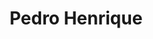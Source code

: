 ---
title: Pedro Henrique
artigo: o
picture: /images/p/pedrohenrique.jpg
background: /images/fundos/circles01.jpg
style: style-verde2
description: Este é um nome forte...
full-description: Este é um nome forte, expressivo e elegante. Não é à toa que figura entre os queridinhos do momento. A junção de Pedro, que significa “forte como pedra” e de Henrique que é “príncipe da casa”, resulta em um nome carregado de simbolismo e sugere o significado de “senhor da casa forte”. De forma mais prática, se refere a pessoas fortes, determinadas, inteligentes e muito independentes. Legal, não é mesmo?
---